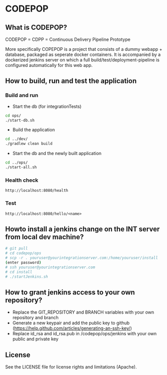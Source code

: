 # CODEPOP

## What is CODEPOP?
CODEPOP = CDPP = Continuous Delivery Pipeline Prototype

More specifically COPEPOP is a project that consists of a dummy webapp + database, packaged as seperate docker containers. It is accompanied by a dockerized jenkins server on which a full build/test/deployment-pipeline is configured automatically for this web app.

## How to build, run and test the application
### Build and run
- Start the db (for integrationTests)
``` bash
cd ops/
./start-db.sh
```
- Build the application
``` bash
cd ../dev/
./gradlew clean build
```
- Start the db and the newly built application
``` bash
cd ../ops/
./start-all.sh
```

### Health check
```
http://localhost:8080/health
```

### Test
```
http://localhost:8080/hello/<name>
```

## Howto install a jenkins change on the INT server from local dev machine?
```bash
# git pull 
# cd codepop/ops
# scp -r . youruser@yourintegrationserver.com:/home/youruser/install
(enter password)
# ssh youruser@yourintegrationserver.com
# cd install
# ./startJenkins.sh
```

## How to grant jenkins access to your own repository?
- Replace the GIT_REPOSITORY and BRANCH variables with your own repository and branch
- Generate a new keypair and add the public key to github (https://help.github.com/articles/generating-an-ssh-key/)
- Replace id_rsa and id_rsa.pub in /codepop/ops/jenkins with your own public and private key

## License
See the LICENSE file for license rights and limitations (Apache).
